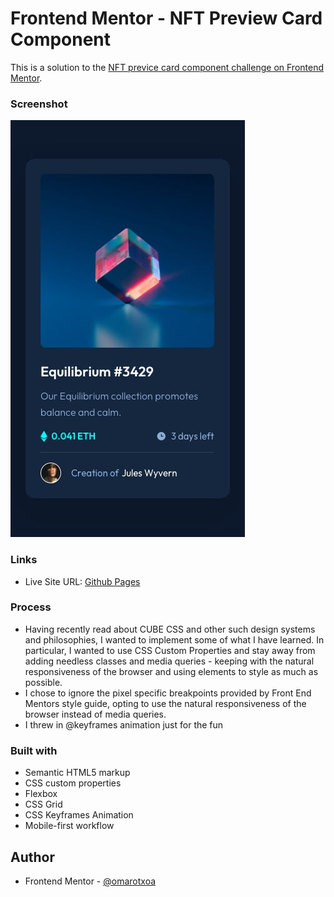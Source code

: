 # Frontend Mentor - NFT Preview Card Component

This is a solution to the [NFT previce card component challenge on Frontend Mentor](https://www.frontendmentor.io/challenges/nft-preview-card-component-SbdUL_w0U).  

### Screenshot

![](./design/mobile-design.jpg)

### Links
- Live Site URL: [Github Pages](https://omarotxoa.github.io/nft-preview-card-component/)

### Process
-  Having recently read about CUBE CSS and other such design systems and philosophies, I wanted to implement some of what I have learned. In particular, I wanted to use CSS Custom Properties and stay away from adding needless classes and media queries - keeping with the natural responsiveness of the browser and using elements to style as much as possible. 
- I chose to ignore the pixel specific breakpoints provided by Front End Mentors style guide, opting to use the natural responsiveness of the browser instead of media queries.
- I threw in @keyframes animation just for the fun

### Built with

- Semantic HTML5 markup
- CSS custom properties
- Flexbox
- CSS Grid
- CSS Keyframes Animation
- Mobile-first workflow

## Author
- Frontend Mentor - [@omarotxoa](https://www.frontendmentor.io/profile/omarotxoa)
